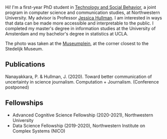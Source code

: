 Hi! I'm a first-year PhD student in [Technology and Social Behavior](https://tsb.northwestern.edu/ "https://tsb.northwestern.edu/"), a joint program in computer science and communication studies, at Northwestern University. My advisor is Professor [Jessica Hullman](http://users.eecs.northwestern.edu/~jhullman/). I am interested in ways that data can be made more accessible and interpretable to the public. I completed my master's degree in information studies at the University of Amsterdam and my bachelor's degree in statistics at UCLA.

The photo was taken at the [Museumplein](https://en.wikipedia.org/wiki/Museumplein "https://en.wikipedia.org/wiki/Museumplein"), at the corner closest to the Stedelijk Museum.

## Publications
Nanayakkara, P. & Hullman, J. (2020). Toward better communication of uncertainty in science journalism. Computation + Journalism. (Conference postponed)

## Fellowships
* Advanced Cognitive Science Fellowship (2020-2021), Northwestern University<br/>
* Data Science Fellowship (2019-2020), Northwestern Institute on Complex Systems (NICO)


